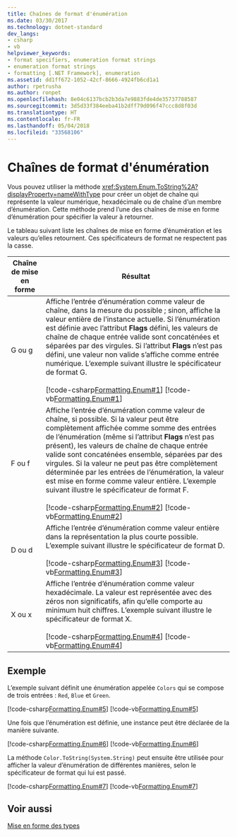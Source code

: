```yaml
---
title: Chaînes de format d'énumération
ms.date: 03/30/2017
ms.technology: dotnet-standard
dev_langs:
- csharp
- vb
helpviewer_keywords:
- format specifiers, enumeration format strings
- enumeration format strings
- formatting [.NET Framework], enumeration
ms.assetid: dd1ff672-1052-42cf-8666-4924fb6cd1a1
author: rpetrusha
ms.author: ronpet
ms.openlocfilehash: 8e04c6137bcb2b3da7e9883fde4de35737788587
ms.sourcegitcommit: 3d5d33f384eeba41b2dff79d096f47ccc8d8f03d
ms.translationtype: HT
ms.contentlocale: fr-FR
ms.lasthandoff: 05/04/2018
ms.locfileid: "33568106"
---
```

# <a name="enumeration-format-strings"></a>Chaînes de format d'énumération
Vous pouvez utiliser la méthode <xref:System.Enum.ToString%2A?displayProperty=nameWithType> pour créer un objet de chaîne qui représente la valeur numérique, hexadécimale ou de chaîne d’un membre d’énumération. Cette méthode prend l’une des chaînes de mise en forme d’énumération pour spécifier la valeur à retourner.  
  
 Le tableau suivant liste les chaînes de mise en forme d’énumération et les valeurs qu’elles retournent. Ces spécificateurs de format ne respectent pas la casse.  
  
| Chaîne de mise en forme | Résultat |  
| ------------- | ------ |  
| G ou g | Affiche l’entrée d’énumération comme valeur de chaîne, dans la mesure du possible ; sinon, affiche la valeur entière de l’instance actuelle. Si l’énumération est définie avec l’attribut **Flags** défini, les valeurs de chaîne de chaque entrée valide sont concaténées et séparées par des virgules. Si l’attribut **Flags** n’est pas défini, une valeur non valide s’affiche comme entrée numérique. L’exemple suivant illustre le spécificateur de format G.<br><br>[!code-csharp[Formatting.Enum#1](../../../samples/snippets/csharp/VS_Snippets_CLR/Formatting.Enum/cs/enum1.cs#1)] [!code-vb[Formatting.Enum#1](../../../samples/snippets/visualbasic/VS_Snippets_CLR/Formatting.Enum/vb/enum1.vb#1)] |  
| F ou f | Affiche l’entrée d’énumération comme valeur de chaîne, si possible. Si la valeur peut être complètement affichée comme somme des entrées de l’énumération (même si l’attribut **Flags** n’est pas présent), les valeurs de chaîne de chaque entrée valide sont concaténées ensemble, séparées par des virgules. Si la valeur ne peut pas être complètement déterminée par les entrées de l’énumération, la valeur est mise en forme comme valeur entière. L’exemple suivant illustre le spécificateur de format F.<br><br>[!code-csharp[Formatting.Enum#2](../../../samples/snippets/csharp/VS_Snippets_CLR/Formatting.Enum/cs/enum1.cs#2)] [!code-vb[Formatting.Enum#2](../../../samples/snippets/visualbasic/VS_Snippets_CLR/Formatting.Enum/vb/enum1.vb#2)] |  
| D ou d | Affiche l’entrée d’énumération comme valeur entière dans la représentation la plus courte possible. L’exemple suivant illustre le spécificateur de format D.<br><br>[!code-csharp[Formatting.Enum#3](../../../samples/snippets/csharp/VS_Snippets_CLR/Formatting.Enum/cs/enum1.cs#3)] [!code-vb[Formatting.Enum#3](../../../samples/snippets/visualbasic/VS_Snippets_CLR/Formatting.Enum/vb/enum1.vb#3)] |  
| X ou x | Affiche l’entrée d’énumération comme valeur hexadécimale. La valeur est représentée avec des zéros non significatifs, afin qu’elle comporte au minimum huit chiffres. L’exemple suivant illustre le spécificateur de format X.<br /><br /> [!code-csharp[Formatting.Enum#4](../../../samples/snippets/csharp/VS_Snippets_CLR/Formatting.Enum/cs/enum1.cs#4)] [!code-vb[Formatting.Enum#4](../../../samples/snippets/visualbasic/VS_Snippets_CLR/Formatting.Enum/vb/enum1.vb#4)] |  
  
## <a name="example"></a>Exemple  
 L’exemple suivant définit une énumération appelée `Colors` qui se compose de trois entrées : `Red`, `Blue` et `Green`.  
  
 [!code-csharp[Formatting.Enum#5](../../../samples/snippets/csharp/VS_Snippets_CLR/Formatting.Enum/cs/enum1.cs#5)]
 [!code-vb[Formatting.Enum#5](../../../samples/snippets/visualbasic/VS_Snippets_CLR/Formatting.Enum/vb/enum1.vb#5)]  
  
 Une fois que l’énumération est définie, une instance peut être déclarée de la manière suivante.  
  
 [!code-csharp[Formatting.Enum#6](../../../samples/snippets/csharp/VS_Snippets_CLR/Formatting.Enum/cs/enum1.cs#6)]
 [!code-vb[Formatting.Enum#6](../../../samples/snippets/visualbasic/VS_Snippets_CLR/Formatting.Enum/vb/enum1.vb#6)]  
  
 La méthode `Color.ToString(System.String)` peut ensuite être utilisée pour afficher la valeur d’énumération de différentes manières, selon le spécificateur de format qui lui est passé.  
  
 [!code-csharp[Formatting.Enum#7](../../../samples/snippets/csharp/VS_Snippets_CLR/Formatting.Enum/cs/enum1.cs#7)]
 [!code-vb[Formatting.Enum#7](../../../samples/snippets/visualbasic/VS_Snippets_CLR/Formatting.Enum/vb/enum1.vb#7)]  
  
## <a name="see-also"></a>Voir aussi  
 [Mise en forme des types](../../../docs/standard/base-types/formatting-types.md)
